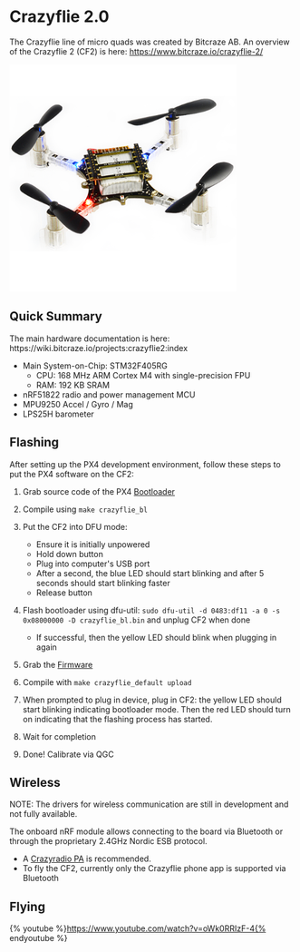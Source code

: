 # Crazyflie 2.0

The Crazyflie line of micro quads was created by Bitcraze AB. An overview of the Crazyflie 2 (CF2) is here: https://www.bitcraze.io/crazyflie-2/

![](images/hardware/hardware-crazyflie2.png)

## Quick Summary

<aside class="tip">
The main hardware documentation is here: https://wiki.bitcraze.io/projects:crazyflie2:index
</aside>

  * Main System-on-Chip: STM32F405RG
    * CPU: 168 MHz ARM Cortex M4 with single-precision FPU
    * RAM: 192 KB SRAM
  * nRF51822 radio and power management MCU
  * MPU9250 Accel / Gyro / Mag
  * LPS25H barometer


## Flashing

After setting up the PX4 development environment, follow these steps to put the PX4 software on the CF2:

1. Grab source code of the PX4 [Bootloader](https://github.com/PX4/Bootloader)

2. Compile using `make crazyflie_bl`

3. Put the CF2 into DFU mode:
	- Ensure it is initially unpowered
	- Hold down button
	- Plug into computer's USB port
	- After a second, the blue LED should start blinking and after 5 seconds should start blinking faster
	- Release button

4. Flash bootloader using dfu-util: `sudo dfu-util -d 0483:df11 -a 0 -s 0x08000000 -D crazyflie_bl.bin` and unplug CF2 when done
	- If successful, then the yellow LED should blink when plugging in again

5. Grab the [Firmware](https://github.com/PX4/Bootloader)

6. Compile with `make crazyflie_default upload`

7. When prompted to plug in device, plug in CF2: the yellow LED should start blinking indicating bootloader mode. Then the red LED should turn on indicating that the flashing process has started.

8. Wait for completion

9. Done! Calibrate via QGC

## Wireless

NOTE: The drivers for wireless communication are still in development and not fully available.

The onboard nRF module allows connecting to the board via Bluetooth or through the proprietary 2.4GHz Nordic ESB protocol.
- A [Crazyradio PA](https://www.bitcraze.io/crazyradio-pa/) is recommended.
- To fly the CF2, currently only the Crazyflie phone app is supported via Bluetooth

## Flying

{% youtube %}https://www.youtube.com/watch?v=oWk0RRIzF-4{% endyoutube %}
